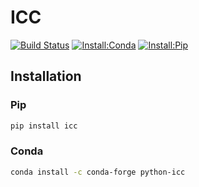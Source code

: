 # ICC

[![Build Status](https://travis-ci.com/Mind-the-Pineapple/ICC.svg?branch=master)](https://travis-ci.com/Mind-the-Pineapple/ICC)
[![Install:Conda](https://anaconda.org/conda-forge/python-icc/badges/installer/conda.svg)](https://anaconda.org/conda-forge/python-icc)
[![Install:Pip](https://img.shields.io/pypi/v/icc)](https://pypi.org/project/icc/)


## Installation

### Pip

```bash
pip install icc
```

### Conda

```bash
conda install -c conda-forge python-icc
```